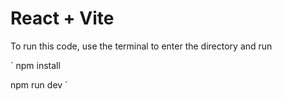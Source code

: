 # React + Vite

To run this code, use the terminal to enter the directory and run

`
npm install


npm run dev
`